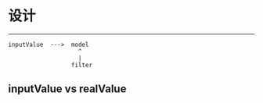 # 设计

----

    inputValue  --->  model
                        ^
                        |
                      filter

## inputValue vs realValue